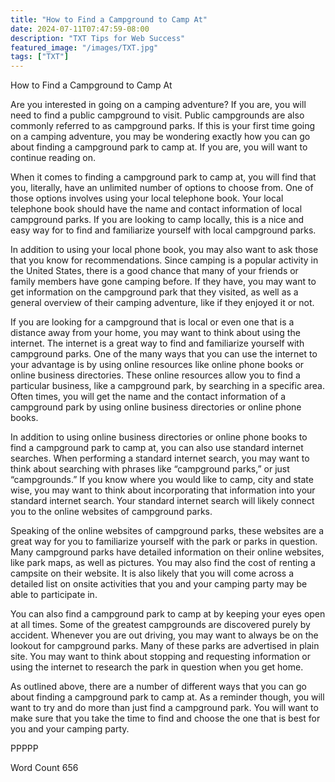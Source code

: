```yaml
---
title: "How to Find a Campground to Camp At"
date: 2024-07-11T07:47:59-08:00
description: "TXT Tips for Web Success"
featured_image: "/images/TXT.jpg"
tags: ["TXT"]
---
```


How to Find a Campground to Camp At

Are you interested in going on a camping adventure? If you are, you will need to find a public campground to visit.  Public campgrounds are also commonly referred to as campground parks. If this is your first time going on a camping adventure, you may be wondering exactly how you can go about finding a campground park to camp at.  If you are, you will want to continue reading on.

When it comes to finding a campground park to camp at, you will find that you, literally, have an unlimited number of options to choose from.  One of those options involves using your local telephone book. Your local telephone book should have the name and contact information of local campground parks.  If you are looking to camp locally, this is a nice and easy way for to find and familiarize yourself with local campground parks.

In addition to using your local phone book, you may also want to ask those that you know for recommendations.  Since camping is a popular activity in the United States, there is a good chance that many of your friends or family members have gone camping before.  If they have, you may want to get information on the campground park that they visited, as well as a general overview of their camping adventure, like if they enjoyed it or not.

If you are looking for a campground that is local or even one that is a distance away from your home, you may want to think about using the internet.  The internet is a great way to find and familiarize yourself with campground parks.  One of the many ways that you can use the internet to your advantage is by using online resources like online phone books or online business directories.  These online resources allow you to find a particular business, like a campground park, by searching in a specific area.  Often times, you will get the name and the contact information of a campground park by using online business directories or online phone books.

In addition to using online business directories or online phone books to find a campground park to camp at, you can also use standard internet searches. When performing a standard internet search, you may want to think about searching with phrases like “campground parks,” or just “campgrounds.”  If you know where you would like to camp, city and state wise, you may want to think about incorporating that information into your standard internet search. Your standard internet search will likely connect you to the online websites of campground parks.

Speaking of the online websites of campground parks, these websites are a great way for you to familiarize yourself with the park or parks in question.  Many campground parks have detailed information on their online websites, like park maps, as well as pictures.  You may also find the cost of renting a campsite on their website.  It is also likely that you will come across a detailed list on onsite activities that you and your camping party may be able to participate in.

You can also find a campground park to camp at by keeping your eyes open at all times.  Some of the greatest campgrounds are discovered purely by accident. Whenever you are out driving, you may want to always be on the lookout for campground parks. Many of these parks are advertised in plain site.  You may want to think about stopping and requesting information or using the internet to research the park in question when you get home.

As outlined above, there are a number of different ways that you can go about finding a campground park to camp at.  As a reminder though, you will want to try and do more than just find a campground park.  You will want to make sure that you take the time to find and choose the one that is best for you and your camping party.

PPPPP

Word Count 656

